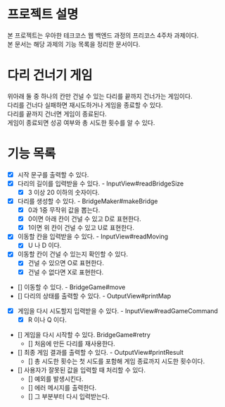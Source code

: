 # 프로젝트 설명
본 프로젝트는 우아한 테크코스 웹 백엔드 과정의 프리코스 4주차 과제이다.  
본 문서는 해당 과제의 기능 목록을 정리한 문서이다.

# 다리 건너기 게임
위아래 둘 중 하나의 칸만 건널 수 있는 다리를 끝까지 건너가는 게임이다.  
다리를 건너다 실패하면 재시도하거나 게임을 종료할 수 있다.  
다리를 끝까지 건너면 게임이 종료된다.  
게임이 종료되면 성공 여부와 총 시도한 횟수를 알 수 있다.

# 기능 목록
- [x] 시작 문구를 출력할 수 있다.
- [x] 다리의 길이를 입력받을 수 있다. - InputView#readBridgeSize
  - [x] 3 이상 20 이하의 숫자이다.
- [x] 다리를 생성할 수 있다. - BridgeMaker#makeBridge
  - [x] 0과 1중 무작위 값을 뽑는다.
  - [x] 0이면 아래 칸이 건널 수 있고 D로 표현한다.
  - [x] 1이면 위 칸이 건널 수 있고 U로 표현한다.
- [x] 이동할 칸을 입력받을 수 있다. - InputView#readMoving
  - [x] U 나 D 이다.
- [x] 이동할 칸이 건널 수 있는지 확인할 수 있다.
  - [x] 건널 수 있으면 O로 표현한다.
  - [x] 건널 수 없다면 X로 표현한다.
- [] 이동할 수 있다. - BridgeGame#move
- [] 다리의 상태를 출력할 수 있다. - OutputView#printMap
- [x] 게임을 다시 시도할지 입력받을 수 있다. - InputView#readGameCommand
  - [x] R 이나 Q 이다.
- [] 게임을 다시 시작할 수 있다. BridgeGame#retry
  - [] 처음에 만든 다리를 재사용한다.
- [] 최종 게임 결과를 출력할 수 있다. - OutputView#printResult
  - [] 총 시도한 횟수는 첫 시도를 포함해 게임 종료까지 시도한 횟수이다.
- [] 사용자가 잘못된 값을 입력할 때 처리할 수 있다.
  - [] 예외를 발생시킨다.
  - [] 에러 메시지를 출력한다.
  - [] 그 부분부터 다시 입력받는다.